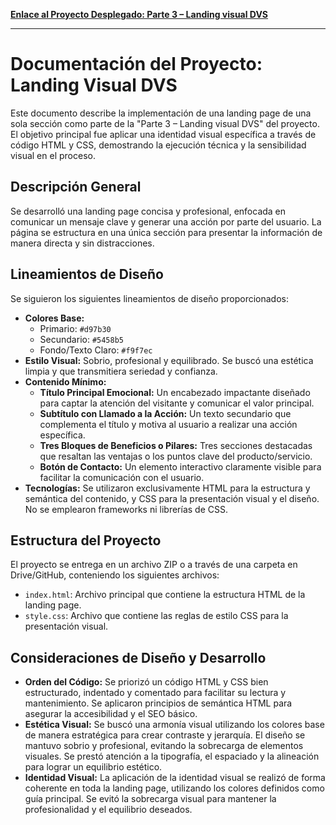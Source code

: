 
**[Enlace al Proyecto Desplegado: Parte 3 – Landing visual DVS](https://chris3riel.github.io/pruebatecnicaLandingVisualDVS/)**

-----

# Documentación del Proyecto: Landing Visual DVS

Este documento describe la implementación de una landing page de una sola sección como parte de la "Parte 3 – Landing visual DVS" del proyecto. El objetivo principal fue aplicar una identidad visual específica a través de código HTML y CSS, demostrando la ejecución técnica y la sensibilidad visual en el proceso.

## Descripción General

Se desarrolló una landing page concisa y profesional, enfocada en comunicar un mensaje clave y generar una acción por parte del usuario. La página se estructura en una única sección para presentar la información de manera directa y sin distracciones.

## Lineamientos de Diseño

Se siguieron los siguientes lineamientos de diseño proporcionados:

  * **Colores Base:**
      * Primario: `#d97b30`
      * Secundario: `#5458b5`
      * Fondo/Texto Claro: `#f9f7ec`
  * **Estilo Visual:** Sobrio, profesional y equilibrado. Se buscó una estética limpia y que transmitiera seriedad y confianza.
  * **Contenido Mínimo:**
      * **Título Principal Emocional:** Un encabezado impactante diseñado para captar la atención del visitante y comunicar el valor principal.
      * **Subtítulo con Llamado a la Acción:** Un texto secundario que complementa el título y motiva al usuario a realizar una acción específica.
      * **Tres Bloques de Beneficios o Pilares:** Tres secciones destacadas que resaltan las ventajas o los puntos clave del producto/servicio.
      * **Botón de Contacto:** Un elemento interactivo claramente visible para facilitar la comunicación con el usuario.
  * **Tecnologías:** Se utilizaron exclusivamente HTML para la estructura y semántica del contenido, y CSS para la presentación visual y el diseño. No se emplearon frameworks ni librerías de CSS.

## Estructura del Proyecto

El proyecto se entrega en un archivo ZIP o a través de una carpeta en Drive/GitHub, conteniendo los siguientes archivos:

  * `index.html`: Archivo principal que contiene la estructura HTML de la landing page.
  * `style.css`: Archivo que contiene las reglas de estilo CSS para la presentación visual.

## Consideraciones de Diseño y Desarrollo

  * **Orden del Código:** Se priorizó un código HTML y CSS bien estructurado, indentado y comentado para facilitar su lectura y mantenimiento. Se aplicaron principios de semántica HTML para asegurar la accesibilidad y el SEO básico.
  * **Estética Visual:** Se buscó una armonía visual utilizando los colores base de manera estratégica para crear contraste y jerarquía. El diseño se mantuvo sobrio y profesional, evitando la sobrecarga de elementos visuales. Se prestó atención a la tipografía, el espaciado y la alineación para lograr un equilibrio estético.
  * **Identidad Visual:** La aplicación de la identidad visual se realizó de forma coherente en toda la landing page, utilizando los colores definidos como guía principal. Se evitó la sobrecarga visual para mantener la profesionalidad y el equilibrio deseados.
